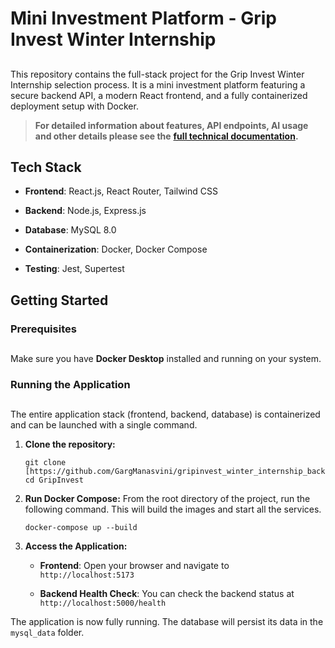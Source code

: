 # Mini Investment Platform - Grip Invest Winter Internship

## 

This repository contains the full-stack project for the Grip Invest Winter Internship selection process. It is a mini investment platform featuring a secure backend API, a modern React frontend, and a fully containerized deployment setup with Docker.

> **For detailed information about features, API endpoints, AI usage and other details please see the** [**full technical documentation**](./DOCUMENTATION.md "null")**.**

##  Tech Stack


*   **Frontend**: React.js, React Router, Tailwind CSS
    
*   **Backend**: Node.js, Express.js
    
*   **Database**: MySQL 8.0
    
*   **Containerization**: Docker, Docker Compose
    
*   **Testing**: Jest, Supertest
    

##  Getting Started

### Prerequisites

## 

Make sure you have **Docker Desktop** installed and running on your system.

### Running the Application

## 

The entire application stack (frontend, backend, database) is containerized and can be launched with a single command.

1.  **Clone the repository:**
    
        git clone [https://github.com/GargManasvini/gripinvest_winter_internship_backend.git]
        cd GripInvest
        
    
2.  **Run Docker Compose:** From the root directory of the project, run the following command. This will build the images and start all the services.
    
        docker-compose up --build
        
    
3.  **Access the Application:**
    
    *   **Frontend**: Open your browser and navigate to `http://localhost:5173`
        
    *   **Backend Health Check**: You can check the backend status at `http://localhost:5000/health`
        

The application is now fully running. The database will persist its data in the `mysql_data` folder.